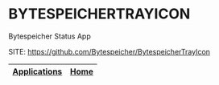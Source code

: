 # BYTESPEICHERTRAYICON
 
 Bytespeicher Status App
 
 SITE: https://github.com/Bytespeicher/BytespeicherTrayIcon

 | [Applications](https://portable-linux-apps.github.io/apps.html) | [Home](https://portable-linux-apps.github.io)
 | --- | --- |
